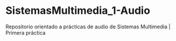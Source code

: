 # SistemasMultimedia_1-Audio
Repositorio orientado a prácticas de audio de Sistemas Multimedia | Primera práctica
